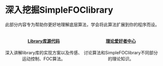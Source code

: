 
# 深入挖掘SimpleFOClibrary

此部分内容专为帮助你更好地理解底层算法，学会将此算法扩展到你的程序而设。
<div style="width:100%; display:flex">
    <div style="width:50%;text-align:center;" class="">
        <a href="source_code">
            <i class="fa fa-4x fa-code"></i>
            <h4 style="color:inherit">Library库源代码</h4>
            </a>
            <p>深入讲解library库的实现方案以及传感、运动控制、FOC算法。</p>
    </div>
    <div style="width:50%;text-align:center;" class="">
        <a href="theory_corner">
            <i class="fa fa-4x fa-graduation-cap"></i>
            <h4 style="color:inherit">理论爱好者中心</h4>
         </a>
         <p>讨论算法和<span class="simple">Simple<span class="foc">FOC</span>library不同部分的理论知识。</span> </p>
    </div>
</div>


